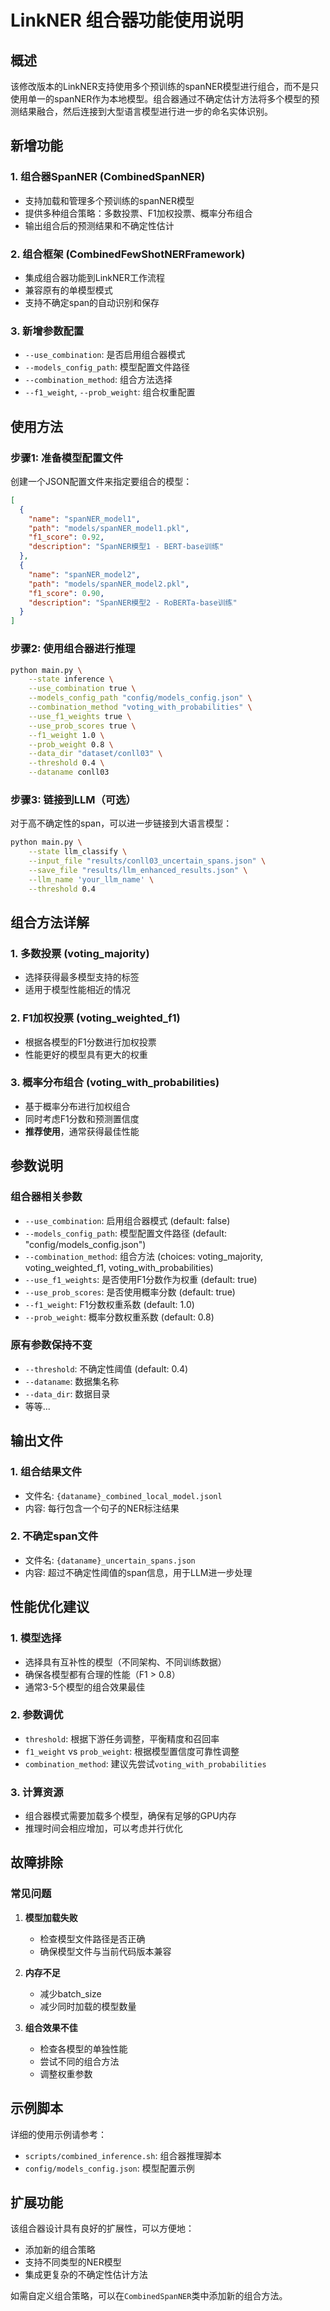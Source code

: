 # LinkNER 组合器功能使用说明

## 概述

该修改版本的LinkNER支持使用多个预训练的spanNER模型进行组合，而不是只使用单一的spanNER作为本地模型。组合器通过不确定估计方法将多个模型的预测结果融合，然后连接到大型语言模型进行进一步的命名实体识别。

## 新增功能

### 1. 组合器SpanNER (CombinedSpanNER)
- 支持加载和管理多个预训练的spanNER模型
- 提供多种组合策略：多数投票、F1加权投票、概率分布组合
- 输出组合后的预测结果和不确定性估计

### 2. 组合框架 (CombinedFewShotNERFramework)  
- 集成组合器功能到LinkNER工作流程
- 兼容原有的单模型模式
- 支持不确定span的自动识别和保存

### 3. 新增参数配置
- `--use_combination`: 是否启用组合器模式
- `--models_config_path`: 模型配置文件路径
- `--combination_method`: 组合方法选择
- `--f1_weight`, `--prob_weight`: 组合权重配置

## 使用方法

### 步骤1: 准备模型配置文件

创建一个JSON配置文件来指定要组合的模型：

```json
[
  {
    "name": "spanNER_model1",
    "path": "models/spanNER_model1.pkl",
    "f1_score": 0.92,
    "description": "SpanNER模型1 - BERT-base训练"
  },
  {
    "name": "spanNER_model2", 
    "path": "models/spanNER_model2.pkl",
    "f1_score": 0.90,
    "description": "SpanNER模型2 - RoBERTa-base训练"
  }
]
```

### 步骤2: 使用组合器进行推理

```bash
python main.py \
    --state inference \
    --use_combination true \
    --models_config_path "config/models_config.json" \
    --combination_method "voting_with_probabilities" \
    --use_f1_weights true \
    --use_prob_scores true \
    --f1_weight 1.0 \
    --prob_weight 0.8 \
    --data_dir "dataset/conll03" \
    --threshold 0.4 \
    --dataname conll03
```

### 步骤3: 链接到LLM（可选）

对于高不确定性的span，可以进一步链接到大语言模型：

```bash
python main.py \
    --state llm_classify \
    --input_file "results/conll03_uncertain_spans.json" \
    --save_file "results/llm_enhanced_results.json" \
    --llm_name 'your_llm_name' \
    --threshold 0.4
```

## 组合方法详解

### 1. 多数投票 (voting_majority)
- 选择获得最多模型支持的标签
- 适用于模型性能相近的情况

### 2. F1加权投票 (voting_weighted_f1)  
- 根据各模型的F1分数进行加权投票
- 性能更好的模型具有更大的权重

### 3. 概率分布组合 (voting_with_probabilities)
- 基于概率分布进行加权组合
- 同时考虑F1分数和预测置信度
- **推荐使用**，通常获得最佳性能

## 参数说明

### 组合器相关参数
- `--use_combination`: 启用组合器模式 (default: false)
- `--models_config_path`: 模型配置文件路径 (default: "config/models_config.json")
- `--combination_method`: 组合方法 (choices: voting_majority, voting_weighted_f1, voting_with_probabilities)
- `--use_f1_weights`: 是否使用F1分数作为权重 (default: true)
- `--use_prob_scores`: 是否使用概率分数 (default: true)
- `--f1_weight`: F1分数权重系数 (default: 1.0)
- `--prob_weight`: 概率分数权重系数 (default: 0.8)

### 原有参数保持不变
- `--threshold`: 不确定性阈值 (default: 0.4)
- `--dataname`: 数据集名称
- `--data_dir`: 数据目录
- 等等...

## 输出文件

### 1. 组合结果文件
- 文件名: `{dataname}_combined_local_model.jsonl`
- 内容: 每行包含一个句子的NER标注结果

### 2. 不确定span文件
- 文件名: `{dataname}_uncertain_spans.json`  
- 内容: 超过不确定性阈值的span信息，用于LLM进一步处理

## 性能优化建议

### 1. 模型选择
- 选择具有互补性的模型（不同架构、不同训练数据）
- 确保各模型都有合理的性能（F1 > 0.8）
- 通常3-5个模型的组合效果最佳

### 2. 参数调优
- `threshold`: 根据下游任务调整，平衡精度和召回率
- `f1_weight` vs `prob_weight`: 根据模型置信度可靠性调整
- `combination_method`: 建议先尝试`voting_with_probabilities`

### 3. 计算资源
- 组合器模式需要加载多个模型，确保有足够的GPU内存
- 推理时间会相应增加，可以考虑并行优化

## 故障排除

### 常见问题

1. **模型加载失败**
   - 检查模型文件路径是否正确
   - 确保模型文件与当前代码版本兼容

2. **内存不足**
   - 减少batch_size
   - 减少同时加载的模型数量

3. **组合效果不佳**
   - 检查各模型的单独性能
   - 尝试不同的组合方法
   - 调整权重参数

## 示例脚本

详细的使用示例请参考：
- `scripts/combined_inference.sh`: 组合器推理脚本
- `config/models_config.json`: 模型配置示例

## 扩展功能

该组合器设计具有良好的扩展性，可以方便地：
- 添加新的组合策略
- 支持不同类型的NER模型
- 集成更复杂的不确定性估计方法

如需自定义组合策略，可以在`CombinedSpanNER`类中添加新的组合方法。